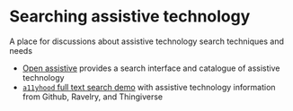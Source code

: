# Searching assistive technology

A place for discussions about assistive technology search techniques and needs

* [Open assistive](https://openassistive.org/) provides a search interface and catalogue of assistive technology
* [`a11yhood` full text search demo](https://a11yhood.org/fts) with assistive technology information from Github, Ravelry, and Thingiverse

<!--
it would be good to have information and history of past efforts like abledata and hyperable
-->
